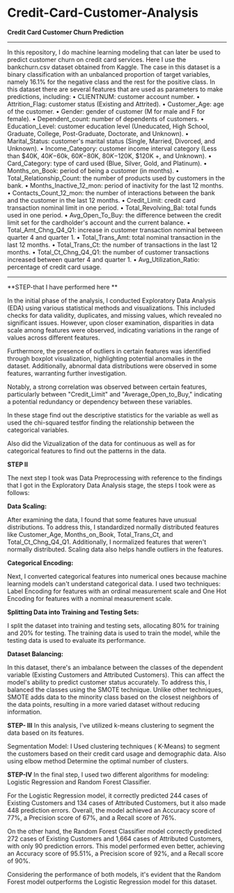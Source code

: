 # Credit-Card-Customer-Analysis

**Credit Card Customer Churn Prediction**

_____________________________________________________________________________________________________________________________________________
In this repository, I do machine learning modeling that can later be used to predict customer churn on credit card services. Here I use the bankchurn.csv dataset obtained from Kaggle. The case in this dataset is a binary classification with an unbalanced proportion of target variables, namely 16.1% for the negative class and the rest for the positive class. In this dataset there are several features that are used as parameters to make predictions, including:
•	CLIENTNUM: customer account number.
•	Attrition_Flag: customer status (Existing and Attrited).
•	Customer_Age: age of the customer.
•	Gender: gender of customer (M for male and F for female).
•	Dependent_count: number of dependents of customers.
•	Education_Level: customer education level (Uneducated, High School, Graduate, College, Post-Graduate, Doctorate, and Unknown).
•	Marital_Status: customer's marital status (Single, Married, Divorced, and Unknown).
•	Income_Category: customer income interval category (Less than $40K, $40K-$60k, $60K-$80K, $80K-$120K, $120K +, and Unknown).
•	Card_Category: type of card used (Blue, Silver, Gold, and Platinum).
•	Months_on_Book: period of being a customer (in months).
•	Total_Relationship_Count: the number of products used by customers in the bank.
•	Months_Inactive_12_mon: period of inactivity for the last 12 months.
•	Contacts_Count_12_mon: the number of interactions between the bank and the customer in the last 12 months.
•	Credit_Limit: credit card transaction nominal limit in one period.
•	Total_Revolving_Bal: total funds used in one period.
•	Avg_Open_To_Buy: the difference between the credit limit set for the cardholder's account and the current balance.
•	Total_Amt_Chng_Q4_Q1: increase in customer transaction nominal between quarter 4 and quarter 1.
•	Total_Trans_Amt: total nominal transaction in the last 12 months.
•	Total_Trans_Ct: the number of transactions in the last 12 months.
•	Total_Ct_Chng_Q4_Q1: the number of customer transactions increased between quarter 4 and quarter 1.
•	Avg_Utilization_Ratio: percentage of credit card usage.
___________________________________________________________________________________________________________________________________________________________________________

**STEP-that I have performed here **

In the initial phase of the analysis, I conducted Exploratory Data Analysis (EDA) using various statistical methods and visualizations. This included checks for data validity, duplicates, and missing values, which revealed no significant issues. However, upon closer examination, disparities in data scale among features were observed, indicating variations in the range of values across different features.

Furthermore, the presence of outliers in certain features was identified through boxplot visualization, highlighting potential anomalies in the dataset. Additionally, abnormal data distributions were observed in some features, warranting further investigation.

Notably, a strong correlation was observed between certain features, particularly between "Credit_Limit" and "Average_Open_to_Buy," indicating a potential redundancy or dependency between these variables.

In these stage find out the descriptive statistics for the variable as well as used the chi-squared testfor finding the relationship between the categorical variables.

Also did the Vizualization of the data for continuous as well as for categorical features to find out the patterns in the data.

**STEP II**

The next step I took was Data Preprocessing with reference to the findings that I got in the Exploratory Data Analysis stage, the steps I took were as follows:

**Data Scaling:**

After examining the data, I found that some features have unusual distributions. To address this, I standardized normally distributed features like Customer_Age, Months_on_Book, Total_Trans_Ct, and Total_Ct_Chng_Q4_Q1. Additionally, I normalized features that weren't normally distributed. Scaling data also helps handle outliers in the features.

**Categorical Encoding:**

Next, I converted categorical features into numerical ones because machine learning models can't understand categorical data. I used two techniques: Label Encoding for features with an ordinal measurement scale and One Hot Encoding for features with a nominal measurement scale.

**Splitting Data into Training and Testing Sets:**

I split the dataset into training and testing sets, allocating 80% for training and 20% for testing. The training data is used to train the model, while the testing data is used to evaluate its performance.

**Dataset Balancing:**

In this dataset, there's an imbalance between the classes of the dependent variable (Existing Customers and Attributed Customers). This can affect the model's ability to predict customer status accurately. To address this, I balanced the classes using the SMOTE technique. Unlike other techniques, SMOTE adds data to the minority class based on the closest neighbors of the data points, resulting in a more varied dataset without reducing information.

**STEP- III**
In this analysis, I've utilized k-means clustering to segment the data based on its features.

Segmentation Model: I Used clustering techniques ( K-Means) to segment the customers based on their credit card usage and demographic data. Also using elbow method Determine the optimal number of clusters.

**STEP-IV**
In the final step, I used two different algorithms for modeling: Logistic Regression and Random Forest Classifier.

For the Logistic Regression model, it correctly predicted 244 cases of Existing Customers and 134 cases of Attributed Customers, but it also made 448 prediction errors. Overall, the model achieved an Accuracy score of 77%, a Precision score of 67%, and a Recall score of 76%.

On the other hand, the Random Forest Classifier model correctly predicted 272 cases of Existing Customers and 1,664 cases of Attributed Customers, with only 90 prediction errors. This model performed even better, achieving an Accuracy score of 95.51%, a Precision score of 92%, and a Recall score of 90%.

Considering the performance of both models, it's evident that the Random Forest model outperforms the Logistic Regression model for this dataset.



 

